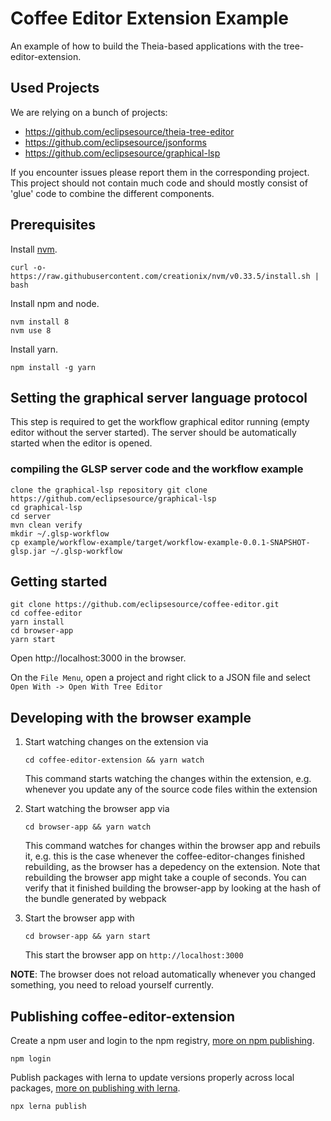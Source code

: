 # Coffee Editor Extension Example
An example of how to build the Theia-based applications with the tree-editor-extension.

## Used Projects
We are relying on a bunch of projects:
* https://github.com/eclipsesource/theia-tree-editor
* https://github.com/eclipsesource/jsonforms
* https://github.com/eclipsesource/graphical-lsp

If you encounter issues please report them in the corresponding project.
This project should not contain much code and should mostly consist of 'glue' code to combine the different components.

## Prerequisites

Install [nvm](https://github.com/creationix/nvm#install-script).

    curl -o- https://raw.githubusercontent.com/creationix/nvm/v0.33.5/install.sh | bash

Install npm and node.

    nvm install 8
    nvm use 8

Install yarn.

    npm install -g yarn

## Setting the graphical server language protocol

This step is required to get the workflow graphical editor running (empty editor without the server started). The server should be automatically started when the editor is opened.

### compiling the GLSP server code and the workflow example 
    clone the graphical-lsp repository git clone https://github.com/eclipsesource/graphical-lsp
    cd graphical-lsp
    cd server
    mvn clean verify 
    mkdir ~/.glsp-workflow
    cp example/workflow-example/target/workflow-example-0.0.1-SNAPSHOT-glsp.jar ~/.glsp-workflow
    
## Getting started

    git clone https://github.com/eclipsesource/coffee-editor.git
    cd coffee-editor
    yarn install
    cd browser-app
    yarn start

Open http://localhost:3000 in the browser.

On the `File Menu`, open a project and right click to a JSON file and select `Open With -> Open With Tree Editor`

## Developing with the browser example


1. Start watching changes on the extension via 
   ```
   cd coffee-editor-extension && yarn watch
   ```

   This command starts watching the changes within the extension, e.g. whenever you update any 
   of the source code files within the extension

2. Start watching the browser app via 
   ```
   cd browser-app && yarn watch
   ```

   This command watches for changes within the browser app and rebuils it, e.g. this is the 
   case whenever the coffee-editor-changes finished rebuilding, as the browser has a depedency
   on the extension. Note that rebuilding the browser app might take a couple of seconds. You can
   verify that it finished building the browser-app by looking at the hash of the bundle generated by 
   webpack

3. Start the browser app with 
   ```
   cd browser-app && yarn start
   ```

   This start the browser app on `http://localhost:3000`

**NOTE**: The browser does not reload automatically whenever you changed something, you need to reload yourself currently.


## Publishing coffee-editor-extension

Create a npm user and login to the npm registry, [more on npm publishing](https://docs.npmjs.com/getting-started/publishing-npm-packages).

    npm login

Publish packages with lerna to update versions properly across local packages, [more on publishing with lerna](https://github.com/lerna/lerna#publish).

    npx lerna publish
